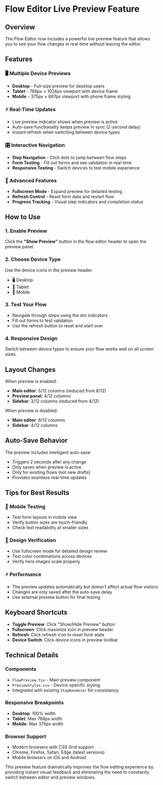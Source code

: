 # Flow Editor Live Preview Feature

## Overview
The Flow Editor now includes a powerful live preview feature that allows you to see your flow changes in real-time without leaving the editor.

## Features

### 🖥️ **Multiple Device Previews**
- **Desktop** - Full-size preview for desktop users
- **Tablet** - 768px × 1024px viewport with device frame
- **Mobile** - 375px × 667px viewport with phone frame styling

### ⚡ **Real-Time Updates**
- Live preview indicator shows when preview is active
- Auto-save functionality keeps preview in sync (2-second delay)
- Instant refresh when switching between device types

### 🎛️ **Interactive Navigation**
- **Step Navigation** - Click dots to jump between flow steps
- **Form Testing** - Fill out forms and see validation in real-time
- **Responsive Testing** - Switch devices to test mobile experience

### 🚀 **Advanced Features**
- **Fullscreen Mode** - Expand preview for detailed testing
- **Refresh Control** - Reset form data and restart flow
- **Progress Tracking** - Visual step indicators and completion status

## How to Use

### 1. Enable Preview
Click the **"Show Preview"** button in the flow editor header to open the preview panel.

### 2. Choose Device Type
Use the device icons in the preview header:
- 🖥️ Desktop
- 📱 Tablet  
- 📱 Mobile

### 3. Test Your Flow
- Navigate through steps using the dot indicators
- Fill out forms to test validation
- Use the refresh button to reset and start over

### 4. Responsive Design
Switch between device types to ensure your flow works well on all screen sizes.

## Layout Changes

When preview is enabled:
- **Main editor**: 5/12 columns (reduced from 8/12)
- **Preview panel**: 4/12 columns 
- **Sidebar**: 3/12 columns (reduced from 4/12)

When preview is disabled:
- **Main editor**: 8/12 columns
- **Sidebar**: 4/12 columns

## Auto-Save Behavior

The preview includes intelligent auto-save:
- Triggers 2 seconds after any change
- Only saves when preview is active
- Only for existing flows (not new drafts)
- Provides seamless real-time updates

## Tips for Best Results

### 📱 **Mobile Testing**
- Test form layouts in mobile view
- Verify button sizes are touch-friendly
- Check text readability at smaller sizes

### 🎨 **Design Verification**
- Use fullscreen mode for detailed design review
- Test color combinations across devices
- Verify hero images scale properly

### ⚡ **Performance**
- The preview updates automatically but doesn't affect actual flow visitors
- Changes are only saved after the auto-save delay
- Use external preview button for final testing

## Keyboard Shortcuts

- **Toggle Preview**: Click "Show/Hide Preview" button
- **Fullscreen**: Click maximize icon in preview header
- **Refresh**: Click refresh icon to reset form state
- **Device Switch**: Click device icons in preview toolbar

## Technical Details

### Components
- `FlowPreview.tsx` - Main preview component
- `PreviewStyles.css` - Device-specific styling
- Integrated with existing `StepRenderer` for consistency

### Responsive Breakpoints
- **Desktop**: 100% width
- **Tablet**: Max 768px width
- **Mobile**: Max 375px width

### Browser Support
- Modern browsers with CSS Grid support
- Chrome, Firefox, Safari, Edge (latest versions)
- Mobile browsers on iOS and Android

This preview feature dramatically improves the flow editing experience by providing instant visual feedback and eliminating the need to constantly switch between editor and preview windows.